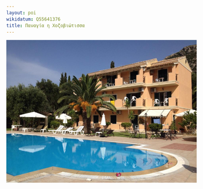 ```yaml
---
layout: poi
wikidatum: Q55641376
title: Παναγία η Χοζοβιώτισσα
---
```

![test2345](../assets/img/1.jpg)
